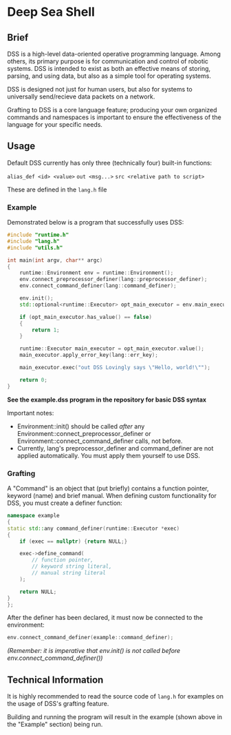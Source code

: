# Deep Sea Shell

## Brief

DSS is a high-level data-oriented operative programming language. Among others,
its primary purpose is for communication and control of robotic systems.
DSS is intended to exist as both an effective means of storing, parsing, and
using data, but also as a simple tool for operating systems.

DSS is designed not just for human users, but also for systems to universally
send/recieve data packets on a network.

Grafting to DSS is a core language feature; producing your own organized commands
and namespaces is important to ensure the effectiveness of the language for your
specific needs.

## Usage

Default DSS currently has only three (technically four) built-in functions:

`alias_def <id> <value>`
`out <msg...>`
`src <relative path to script>`

These are defined in the `lang.h` file

### Example

Demonstrated below is a program that successfully uses DSS:

```cpp
#include "runtime.h"
#include "lang.h"
#include "utils.h"

int main(int argv, char** argc)
{
    runtime::Environment env = runtime::Environment();
    env.connect_preprocessor_definer(lang::preprocessor_definer);
    env.connect_command_definer(lang::command_definer);

    env.init();
    std::optional<runtime::Executor> opt_main_executor = env.main_executor();

    if (opt_main_executor.has_value() == false)
    {
        return 1;
    }

    runtime::Executor main_executor = opt_main_executor.value();
    main_executor.apply_error_key(lang::err_key);

    main_executor.exec("out DSS Lovingly says \"Hello, world!\"");

    return 0;
}
```

**See the example.dss program in the repository for basic DSS syntax**

Important notes:

* Environment::init() should be called *after* any Environment::connect_preprocessor_definer or Environment::connect_command_definer calls, not before.
* Currently, lang's preprocessor_definer and command_definer are not applied automatically. You must apply them yourself to use DSS.

### Grafting

A "Command" is an object that (put briefly) contains a function pointer, keyword (name) and brief manual.
When defining custom functionality for DSS, you must create a definer function:

```cpp
namespace example
{
static std::any command_definer(runtime::Executor *exec)
{
    if (exec == nullptr) {return NULL;}

    exec->define_command(
        // function pointer,
        // keyword string literal,
        // manual string literal
    );

    return NULL;
}
};
```

After the definer has been declared, it must now be connected to the environment:

```cpp
env.connect_command_definer(example::command_definer);
```

*(Remember: it is imperative that env.init() is not called before env.connect_command_definer())*

## Technical Information

It is highly recommended to read the source code of `lang.h` for examples on the usage of DSS's grafting feature.

Building and running the program will result in the example (shown above in the "Example" section) being run.